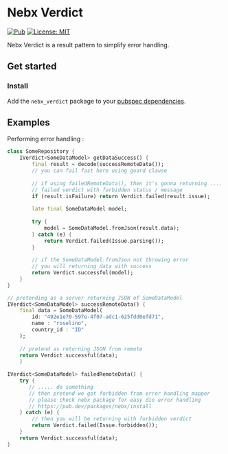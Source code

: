 # Nebx Verdict

[![Pub](https://img.shields.io/pub/v/nebx_verdict.svg)](https://pub.dev/packages/nebx_verdict)
[![License: MIT](https://img.shields.io/badge/License-MIT-yellow.svg)](https://github.com/enricoroselino/nebx-verdict-flutter/blob/main/LICENSE)


Nebx Verdict is a result pattern to simplify error handling.

## Get started

### Install
Add the `nebx_verdict` package to your [pubspec dependencies](https://pub.dev/packages/nebx_verdict/install).

## Examples

Performing error handling :

```dart
class SomeRepository {
    IVerdict<SomeDataModel> getDataSuccess() {
        final result = decode(successRemoteData());
        // you can fail fast here using guard clause
        
        // if using failedRemoteData(), then it's gonna returning ....
        // failed verdict with forbidden status / message
        if (result.isFailure) return Verdict.failed(result.issue);
        
        late final SomeDataModel model;
        
        try {
            model = SomeDataModel.fromJson(result.data);
        } catch (e) {
            return Verdict.failed(Issue.parsing());
        }
        
        // if the SomeDataModel.fromJson not throwing error
        // you will returning data with success
        return Verdict.successful(model);
    }
}

// pretending as a server returning JSON of SomeDataModel
IVerdict<SomeDataModel> successRemoteData() {
    final data = SomeDataModel(
        id: "492e1e70-597e-4f07-adc1-625fdd0efd71",
        name : "roselino",
        country_id : "ID"
    );
    
    // pretend as returning JSON from remote
    return Verdict.successful(data);
    }
    
IVerdict<SomeDataModel> failedRemoteData() {
    try {
       // ..... do something 
       // then pretend we got forbidden from error handling mapper
       // please check nebx package for easy dio error handling
       // https://pub.dev/packages/nebx/install
    } catch (e) {
        // then you will be returning with forbidden verdict
        return Verdict.failed(Issue.forbidden());
    }
    return Verdict.successful(data);
}
```
